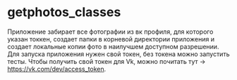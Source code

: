 # getphotos_classes
Приложение забирает все фотографии из вк профиля, для которого указан токкен, создает папки в корневой директории приложения и создает локальные копии фото в наилучшем доступном разрешении.
Для запуска приложения нужен свой токен, без токена можно запустить тесты.
Чтобы получить свой токен для Vk, можно почитать  тут -> https://vk.com/dev/access_token.
